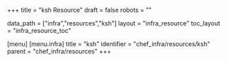 +++
title = "ksh Resource"
draft = false
robots = ""

data_path = ["infra","resources","ksh"]
layout = "infra_resource"
toc_layout = "infra_resource_toc"

[menu]
  [menu.infra]
    title = "ksh"
    identifier = "chef_infra/resources/ksh"
    parent = "chef_infra/resources"
+++

<!-- The contents of this page are automatically generated from the ksh.yaml file in the data/infra/resources directory. -->
<!-- To suggest a change, edit the https://github.com/chef/chef/blob/main/lib/chef/resource/ksh.rb file and submit a pull request to the https://github.com/chef/chef repository. -->
<!-- markdownlint-disable-file -->
